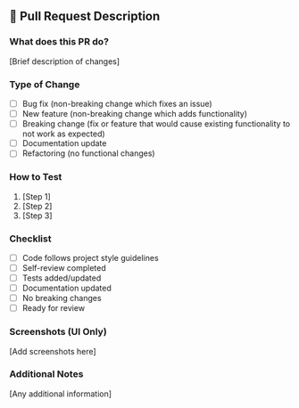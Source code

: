 ## 📝 Pull Request Description

### What does this PR do?

[Brief description of changes]

### Type of Change

-   [ ] Bug fix (non-breaking change which fixes an issue)
-   [ ] New feature (non-breaking change which adds functionality)
-   [ ] Breaking change (fix or feature that would cause existing functionality to not work as expected)
-   [ ] Documentation update
-   [ ] Refactoring (no functional changes)

### How to Test

1. [Step 1]
2. [Step 2]
3. [Step 3]

### Checklist

-   [ ] Code follows project style guidelines
-   [ ] Self-review completed
-   [ ] Tests added/updated
-   [ ] Documentation updated
-   [ ] No breaking changes
-   [ ] Ready for review

### Screenshots (UI Only)

[Add screenshots here]

### Additional Notes

[Any additional information]
